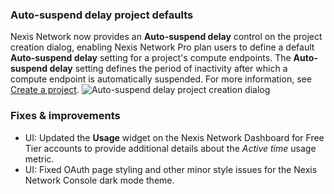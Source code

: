 ### Auto-suspend delay project defaults

Nexis Network now provides an **Auto-suspend delay** control on the project creation dialog, enabling Nexis Network Pro plan users to define a default **Auto-suspend delay** setting for a project's compute endpoints. The **Auto-suspend delay** setting defines the period of inactivity after which a compute endpoint is automatically suspended. For more information, see [Create a project](/docs/manage/projects#create-a-project).
![Auto-suspend delay project creation dialog](/docs/relnotes/auto_suspend_delay_create_project.png)

### Fixes & improvements

- UI: Updated the **Usage** widget on the Nexis Network Dashboard for Free Tier accounts to provide additional details about the _Active time_ usage metric.
- UI: Fixed OAuth page styling and other minor style issues for the Nexis Network Console dark mode theme.
